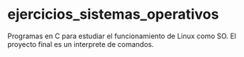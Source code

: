# ejercicios_sistemas_operativos
Programas en C para estudiar el funcionamiento de Linux como SO. El proyecto final es un interprete de comandos.
